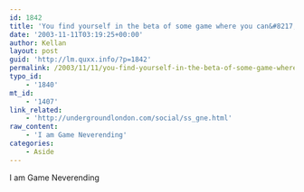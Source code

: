 ```yaml
---
id: 1842
title: 'You find yourself in the beta of some game where you can&#8217;t kill anything. You get sprinkled with pixie dust.'
date: '2003-11-11T03:19:25+00:00'
author: Kellan
layout: post
guid: 'http://lm.quxx.info/?p=1842'
permalink: /2003/11/11/you-find-yourself-in-the-beta-of-some-game-where-you-cant-kill-anything-you-get-sprinkled-with-pixie-dust/
typo_id:
    - '1840'
mt_id:
    - '1407'
link_related:
    - 'http://undergroundlondon.com/social/ss_gne.html'
raw_content:
    - 'I am Game Neverending'
categories:
    - Aside
---
```


I am Game Neverending